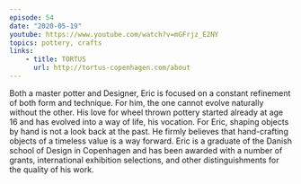 ```yaml
---
episode: 54
date: "2020-05-19"
youtube: https://www.youtube.com/watch?v=mGFrjz_E2NY
topics: pottery, crafts
links:
    - title: TORTUS
      url: http://tortus-copenhagen.com/about
---
```

Both a master potter and Designer, Eric is focused on a constant refinement of both form and technique. For him, the one cannot evolve naturally without the other. His love for wheel thrown pottery started already at age 16 and has evolved into a way of life, his vocation. For Eric, shaping objects by hand is not a look back at the past. He firmly believes that hand-crafting objects of a timeless value is a way forward. Eric is a graduate of the Danish school of Design in Copenhagen and has been awarded with a number of grants, international exhibition selections, and other distinguishments for the quality of his work.
